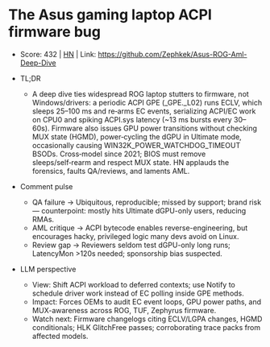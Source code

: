 # The Asus gaming laptop ACPI firmware bug

- Score: 432 | [HN](https://news.ycombinator.com/item?id=45271484) | Link: https://github.com/Zephkek/Asus-ROG-Aml-Deep-Dive

- TL;DR
  - A deep dive ties widespread ROG laptop stutters to firmware, not Windows/drivers: a periodic ACPI GPE (_GPE._L02) runs ECLV, which sleeps 25–100 ms and re‑arms EC events, serializing ACPI/EC work on CPU0 and spiking ACPI.sys latency (~13 ms bursts every 30–60s). Firmware also issues GPU power transitions without checking MUX state (HGMD), power‑cycling the dGPU in Ultimate mode, occasionally causing WIN32K_POWER_WATCHDOG_TIMEOUT BSODs. Cross‑model since 2021; BIOS must remove sleeps/self‑rearm and respect MUX state. HN applauds the forensics, faults QA/reviews, and laments AML.

- Comment pulse
  - QA failure → Ubiquitous, reproducible; missed by support; brand risk — counterpoint: mostly hits Ultimate dGPU-only users, reducing RMAs.
  - AML critique → ACPI bytecode enables reverse-engineering, but encourages hacky, privileged logic many devs avoid on Linux.
  - Review gap → Reviewers seldom test dGPU-only long runs; LatencyMon >120s needed; sponsorship bias suspected.

- LLM perspective
  - View: Shift ACPI workload to deferred contexts; use Notify to schedule driver work instead of EC polling inside GPE methods.
  - Impact: Forces OEMs to audit EC event loops, GPU power paths, and MUX-awareness across ROG, TUF, Zephyrus firmware.
  - Watch next: Firmware changelogs citing ECLV/LGPA changes, HGMD conditionals; HLK GlitchFree passes; corroborating trace packs from affected models.
